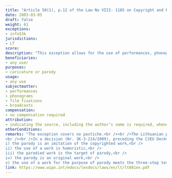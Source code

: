 ```yaml
---
title: "Article 58(1), p.12 of the Law No VIII- 1185 on Copyright and Related Rights"
date: 2003-03-05
draft: false
weight: 61
exceptions:
- info53k
jurisdictions:
- LT
score: 
description: "This exception allows for the use of performances, phonograms, film fixations and broadcasts for the purpose of caricature or parody. Indicating the source, including the author’s name, is required, whenever possible." 
beneficiaries:
- any user
purposes: 
- caricature or parody
usage:
- any use
subjectmatter:
- performances
- phonograms
- film fixations 
- broadcasts
compensation:
- no compensation required
attribution: 
- indicating the source, including the author’s name is required, whenever possible
otherConditions: 
remarks: "The exception covers no pastiche.<br /><br />The Lithuanian parody exception for copyrighted works was removed in 2011, leaving the corresponding neighbouring rights exception behind. Currently the law, in terms of litteral reading, provides for an exemption for the purposes of parody and caricature solely regarding neighbouring rights.
<br /><br />In a decision (Nr. 3K-3-214/2009), preceding the CJEU Deckmyn case, the Supreme Court of the Republic of Lithuania ruled that the use of a work for the purpose of parody was permitted under the following conditions: 
i) the parody is an imitation of the copyrighted work,<br /> 
ii) the use of a work is humoristic,<br /> 
iii) the parodied work is the target of parody,<br /> 
iv) the parody is an original work,<br /> 
v) the use of a work for the purpose of parody meets the three-step test requirements (do not conflict with a normal exploitation of the work or other subject-matter and do not unreasonably prejudice the legitimate interests of the right holder)."
link: https://www.wipo.int/edocs/lexdocs/laws/en/lt/lt081en.pdf
---
```

